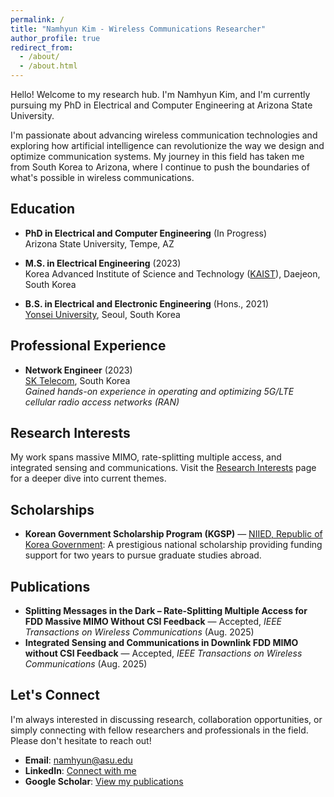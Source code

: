 ```yaml
---
permalink: /
title: "Namhyun Kim - Wireless Communications Researcher"
author_profile: true
redirect_from: 
  - /about/
  - /about.html
---
```


Hello! Welcome to my research hub. I'm Namhyun Kim, and I'm currently pursuing my PhD in Electrical and Computer Engineering at Arizona State University. 

I'm passionate about advancing wireless communication technologies and exploring how artificial intelligence can revolutionize the way we design and optimize communication systems. My journey in this field has taken me from South Korea to Arizona, where I continue to push the boundaries of what's possible in wireless communications.

## Education

- **PhD in Electrical and Computer Engineering** (In Progress)  
  Arizona State University, Tempe, AZ

- **M.S. in Electrical Engineering** (2023)  
  Korea Advanced Institute of Science and Technology ([KAIST](https://www.kaist.ac.kr/en/)), Daejeon, South Korea

- **B.S. in Electrical and Electronic Engineering** (Hons., 2021)  
  [Yonsei University](https://www.yonsei.ac.kr/en_sc/index.do), Seoul, South Korea

## Professional Experience

- **Network Engineer** (2023)  
  [SK Telecom](https://www.sktelecom.com/index_en.html), South Korea  
  *Gained hands-on experience in operating and optimizing 5G/LTE cellular radio access networks (RAN)*

## Research Interests

My work spans massive MIMO, rate-splitting multiple access, and integrated sensing and communications. Visit the [Research Interests](/research/) page for a deeper dive into current themes.

## Scholarships

- **Korean Government Scholarship Program (KGSP)** — [NIIED, Republic of Korea Government](https://www.studyinkorea.go.kr/en/sub/gks/allnew_invite.do): A prestigious national scholarship providing funding support for two years to pursue graduate studies abroad.

## Publications

- **Splitting Messages in the Dark – Rate-Splitting Multiple Access for FDD Massive MIMO Without CSI Feedback** — Accepted, *IEEE Transactions on Wireless Communications* (Aug. 2025)
- **Integrated Sensing and Communications in Downlink FDD MIMO without CSI Feedback** — Accepted, *IEEE Transactions on Wireless Communications* (Aug. 2025)

## Let's Connect

I'm always interested in discussing research, collaboration opportunities, or simply connecting with fellow researchers and professionals in the field. Please don't hesitate to reach out!

- **Email**: [namhyun@asu.edu](mailto:namhyun@asu.edu)
- **LinkedIn**: [Connect with me](https://www.linkedin.com/in/namhyun-kim-a2071a27a/)
- **Google Scholar**: [View my publications](https://scholar.google.com/citations?user=xt6PHq4AAAAJ&hl=en&oi=ao)
